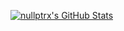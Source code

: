 [![nullptrx's GitHub Stats](https://github-readme-stats.vercel.app/api?username=nullptrx&theme=vue&hide=contribs&count_private=true&show_icons=true&include_all_commits=true)](https://github.com/nullptrx)
